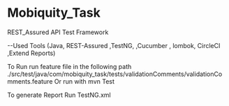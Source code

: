 # Mobiquity_Task
REST_Assured API Test Framework

--Used Tools
(Java, REST-Assured ,TestNG, ,Cucumber , lombok,  CircleCI ,Extend Reports)

To Run 
 run feature file in the following path ./src/test/java/com/mobiquity_task/tests/validationComments/validationComments.feature
 Or
 run with mvn Test
 
 To generate Report 
 Run TestNG.xml
 
 
 
 

